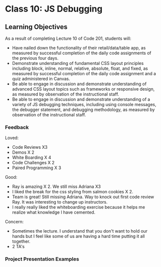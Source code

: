 # Class 10: JS Debugging

## Learning Objectives

As a result of completing Lecture 10 of Code 201, students will:

- Have nailed down the functionality of their retail/data/table app, as measured by successful completion of the daily code assignments of the previous four days.
- Demonstrate understanding of fundamental CSS layout principles including block, inline, normal, relative, absolute, float, and fixed, as measured by successful completion of the daily code assignment and a quiz administered in Canvas.
- Be able to engage in discussion and demonstrate understanding of advanced CSS layout topics such as frameworks or responsive design, as measured by observation of the instructional staff.
- Be able to engage in discussion and demonstrate understanding of a variety of JS debugging techniques, including using console messages, the debugger statement, and debugging methodology, as measured by observation of the instructional staff.

### Feedback

Loved:

- Code Reviews X3
- Demos X 2
- White Boarding X 4
- Code Challenges X 2
- Paired Programming X 3

Good:

- Ray is amazing X 2.  We still miss Adriana X3
- I liked the break for the css styling from salmon cookies X 2.
- Team is great! Still missing Adriana.  Way to knock out first code review Ray.  It was interesting to change up instructors.
- I really really liked the whiteboarding exercise because it helps me realize what knowledge I have cemented.

Concern:

- Sometimes the lecture. I understand that you don't want to hold our hands but I feel like some of us are having a hard time putting it all together.
- 2 TA's

### Project Presentation Examples
